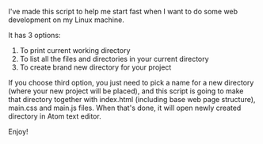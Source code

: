 I've made this script to help me start fast when I want to do some web development on my Linux machine.

It has 3 options:
1. To print current working directory
2. To list all the files and directories in your current directory
3. To create brand new directory for your project

If you choose third option, you just need to pick a name for a new directory (where your new project will be placed), and this
script is going to make that directory together with index.html (including base web page structure), main.css and main.js files.
When that's done, it will open newly created directory in Atom text editor. 

Enjoy!
